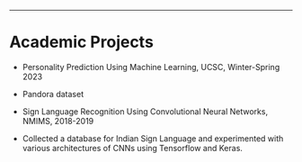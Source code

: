 ---
Academic Projects
====


* Personality Prediction Using Machine Learning, UCSC, Winter-Spring 2023
 * Pandora dataset


* Sign Language Recognition Using Convolutional Neural Networks, NMIMS, 2018-2019
 * Collected a database for Indian Sign Language and experimented with various architectures of CNNs using Tensorflow and Keras.
